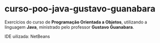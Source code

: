 # curso-poo-java-gustavo-guanabara
 Exercícios do curso de **Programação Orientada a Objetos**, utilizando a linguagem **Java**, ministrado pelo professor **Gustavo Guanabara**.
 
 IDE uilizada: NetBeans

